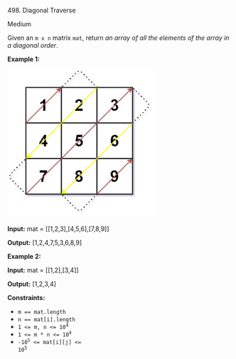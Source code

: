 498\. Diagonal Traverse

Medium

Given an `m x n` matrix `mat`, return _an array of all the elements of the array in a diagonal order_.

**Example 1:**

![](diag1-grid.jpg)

**Input:** mat = [[1,2,3],[4,5,6],[7,8,9]]

**Output:** [1,2,4,7,5,3,6,8,9]

**Example 2:**

**Input:** mat = [[1,2],[3,4]]

**Output:** [1,2,3,4]

**Constraints:**

*   `m == mat.length`
*   `n == mat[i].length`
*   <code>1 <= m, n <= 10<sup>4</sup></code>
*   <code>1 <= m * n <= 10<sup>4</sup></code>
*   <code>-10<sup>5</sup> <= mat[i][j] <= 10<sup>5</sup></code>